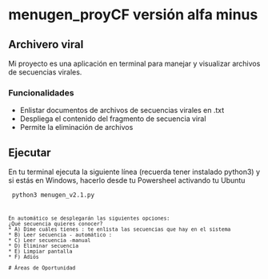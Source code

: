 # menugen_proyCF versión alfa minus 
##  Archivero viral ##
Mi proyecto es una aplicación en terminal para manejar y visualizar archivos de secuencias virales. 
### Funcionalidades ###
* Enlistar documentos de archivos de secuencias virales en .txt
* Despliega el contenido del fragmento de secuencia viral
* Permite la eliminación de archivos

## Ejecutar ##
En tu terminal ejecuta la siguiente línea (recuerda tener instalado python3) y si estás en Windows, hacerlo desde tu Powersheel activando tu Ubuntu 
<pre><code> python3 menugen_v2.1.py <pre><code>

En automático se desplegarán las siguientes opciones:
¿Qué secuencia quieres conocer?
* A) Dime cuáles tienes : te enlista las secuencias que hay en el sistema
* B) Leer secuencia - automático : 
* C) Leer secuencia -manual
* D) Eliminar secuencia
* E) Limpiar pantalla
* F) Adiós

# Áreas de Oportunidad

